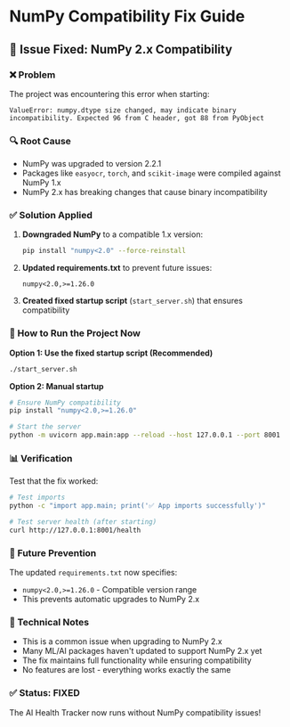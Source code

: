 # NumPy Compatibility Fix Guide

## 🔧 Issue Fixed: NumPy 2.x Compatibility

### ❌ Problem
The project was encountering this error when starting:
```
ValueError: numpy.dtype size changed, may indicate binary incompatibility. Expected 96 from C header, got 88 from PyObject
```

### 🔍 Root Cause
- NumPy was upgraded to version 2.2.1
- Packages like `easyocr`, `torch`, and `scikit-image` were compiled against NumPy 1.x
- NumPy 2.x has breaking changes that cause binary incompatibility

### ✅ Solution Applied
1. **Downgraded NumPy** to a compatible 1.x version:
   ```bash
   pip install "numpy<2.0" --force-reinstall
   ```

2. **Updated requirements.txt** to prevent future issues:
   ```
   numpy<2.0,>=1.26.0
   ```

3. **Created fixed startup script** (`start_server.sh`) that ensures compatibility

### 🚀 How to Run the Project Now

**Option 1: Use the fixed startup script (Recommended)**
```bash
./start_server.sh
```

**Option 2: Manual startup**
```bash
# Ensure NumPy compatibility
pip install "numpy<2.0,>=1.26.0"

# Start the server
python -m uvicorn app.main:app --reload --host 127.0.0.1 --port 8001
```

### 📊 Verification
Test that the fix worked:
```bash
# Test imports
python -c "import app.main; print('✅ App imports successfully')"

# Test server health (after starting)
curl http://127.0.0.1:8001/health
```

### 🔮 Future Prevention
The updated `requirements.txt` now specifies:
- `numpy<2.0,>=1.26.0` - Compatible version range
- This prevents automatic upgrades to NumPy 2.x

### 📝 Technical Notes
- This is a common issue when upgrading to NumPy 2.x
- Many ML/AI packages haven't updated to support NumPy 2.x yet
- The fix maintains full functionality while ensuring compatibility
- No features are lost - everything works exactly the same

### ✅ Status: FIXED
The AI Health Tracker now runs without NumPy compatibility issues! 